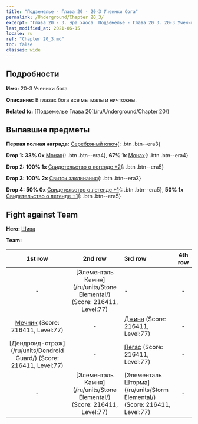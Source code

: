 ```yaml
---
title: "Подземелье - Глава 20 - 20-3 Ученики бога"
permalink: /Underground/Chapter 20_3/
excerpt: "Глава 20 - 3. Эра хаоса  Подземелье - Глава 20_3. 20-3 Ученики бога"
last_modified_at: 2021-06-15
locale: ru
ref: "Chapter 20_3.md"
toc: false
classes: wide
---
```


## Подробности

 **Имя:** 20-3 Ученики бога

 **Описание:** В глазах бога все мы малы и ничтожны.

 **Related to:** [Подземелье Глава 20](/ru/Underground/Chapter 20/)

## Выпавшие предметы

 **Первая полная награда:** [Серебряный ключ](/ItemsRU/con_693/){: .btn .btn--era3}

 **Drop 1:** **33% 0x** [Монах](/ItemsRU/unt_194/){: .btn .btn--era4}, **67% 1x** [Монах](/ItemsRU/unt_194/){: .btn .btn--era4}

 **Drop 2:** **100% 1x** [Свидетельство о легенде +2](/ItemsRU/mat_81/){: .btn .btn--era5}

 **Drop 3:** **100% 2x** [Свиток заклинания](/ItemsRU/con_694/){: .btn .btn--era3}

 **Drop 4:** **50% 0x** [Свидетельство о легенде +1](/ItemsRU/mat_74/){: .btn .btn--era5}, **50% 1x** [Свидетельство о легенде +1](/ItemsRU/mat_74/){: .btn .btn--era5}


## Fight against Team
 **Hero:** [Шива](/ru/heroes/Shiva/)

 **Team:**


  | 1st row | 2nd row | 3rd row | 4th row |
  |:----:|:----:|:----|:----:|
  | - | [Элементаль Камня](/ru/units/Stone Elemental/) (Score: 216411, Level:77)  | - | - |
  | [Мечник](/ru/units/Swordsman/) (Score: 216411, Level:77)  | - | [Джинн](/ru/units/Genie/) (Score: 216411, Level:77)  | - |
  | [Дендроид-страж](/ru/units/Dendroid Guard/) (Score: 216411, Level:77)  | - | [Пегас](/ru/units/Pegasus/) (Score: 216411, Level:77)  | - |
  | - | [Элементаль Камня](/ru/units/Stone Elemental/) (Score: 216411, Level:77)  | [Элементаль Шторма](/ru/units/Storm Elemental/) (Score: 216411, Level:77)  | - |


